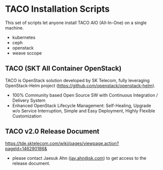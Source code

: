 TACO Installation Scripts
=========================

This set of scripts let anyone install TACO AIO (All-In-One) on a single machine.

* kubernetes 
* ceph 
* openstack
* weave sccope 

TACO (SKT All Container OpenStack) 
----------------------------------

TACO is OpenStack solution developed by SK Telecom, fully leveraging OpenStack-Helm project (https://github.com/openstack/openstack-helm).  
* 100% Community based Open Source SW with Continuous Integration / Delivery System
* Enhanced OpenStack Lifecycle Management: Self-Healing, Upgrade w/o Service Interruption, Simple and Easy Deployment, Highly Flexible Customization 
 

TACO v2.0 Release Document 
--------------------------

https://tde.sktelecom.com/wiki/pages/viewpage.action?pageId=146290186&
* please contact Jaesuk Ahn (jay.ahn@sk.com) to get access to the release document.
